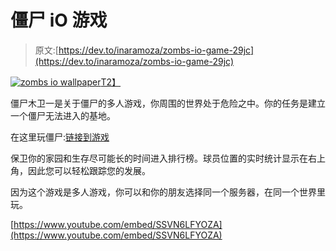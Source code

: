 # 僵尸 iO 游戏

> 原文:[https://dev.to/inaramoza/zombs-io-game-29jc](https://dev.to/inaramoza/zombs-io-game-29jc)

[![zombs io wallpaper](../Images/d7fd95a313a10ac5ccac7f7ca00093f9.png)T2】](https://res.cloudinary.com/practicaldev/image/fetch/s--IKhLJ3f7--/c_limit%2Cf_auto%2Cfl_progressive%2Cq_auto%2Cw_880/https://i.imgur.com/XQgaEoJ.jpg)

僵尸木卫一是关于僵尸的多人游戏，你周围的世界处于危险之中。你的任务是建立一个僵尸无法进入的基地。

在这里玩僵尸:[链接到游戏](http://vevegames.com/zombs-io)

保卫你的家园和生存尽可能长的时间进入排行榜。球员位置的实时统计显示在右上角，因此您可以轻松跟踪您的发展。

因为这个游戏是多人游戏，你可以和你的朋友选择同一个服务器，在同一个世界里玩。

[https://www.youtube.com/embed/SSVN6LFYOZA](https://www.youtube.com/embed/SSVN6LFYOZA)